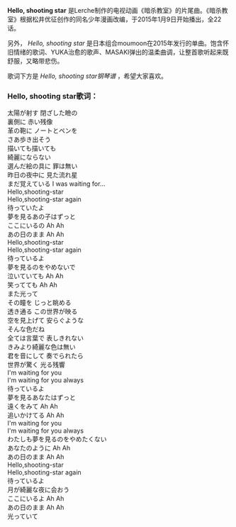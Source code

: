 

**Hello, shooting star**
是Lerche制作的电视动画《暗杀教室》的片尾曲。《暗杀教室》根据松井优征创作的同名少年漫画改编，于2015年1月9日开始播出，全22话。

另外， _Hello, shooting star_
是日本组合moumoon在2015年发行的单曲。饱含怀旧情绪的歌词、YUKA治愈的歌声、MASAKI弹出的温柔曲调，让整首歌听起来既舒服，又略带悲伤。

歌词下方是 _Hello, shooting star钢琴谱_ ，希望大家喜欢。

### Hello, shooting star歌词：

太陽が射す 閉ざした瞼の  
裏側に 赤い残像  
革の鞄に ノートとペンを  
さあ歩き出そう  
描いても描いても  
綺麗にならない  
選んだ絵の具に 罪は無い  
昨日の夜中に 見た流れ星  
まだ覚えている I was waiting for...  
Hello,shooting-star  
Hello,shooting-star again  
待っていたよ  
夢を見るあの子はずっと  
ここにいるの Ah Ah  
あの日のまま Ah Ah  
Hello,shooting-star  
Hello,shooting-star again  
待っているよ  
夢を見るのをやめないで  
泣いていても Ah Ah  
笑ってても Ah Ah  
また光って  
その瞳を じっと眺める  
透き通る この世界が映る  
空を見上げて 安らぐような  
そんな色だね  
全ては言葉で 表しきれない  
きみより綺麗な色は無い  
君を音にして 奏でられたら  
世界が驚く 光る残響  
I'm waiting for you  
I'm waiting for you always  
待っているよ  
夢を見るあなたはずっと  
遠くをみて Ah Ah  
追いかけてる Ah Ah  
I'm waiting for you  
I'm waiting for you always  
わたしも夢を見るのをやめたくない  
あなたのように Ah Ah  
あの日のまま Ah Ah  
Hello,shooting-star  
Hello,shooting-star again  
待っているよ  
月が綺麗な夜に会おう  
ここにいるよ Ah Ah  
あの日のまま Ah Ah  
光っていて

